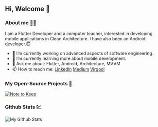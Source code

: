## Hi, Welcome 👋


### About me 👩‍💻

I am a Flutter Developer and a computer teacher, interested in developing mobile applications in Clean Architecture. I have also been an Android developer.😇

- 🔭 I’m currently working on advanced aspects of software engineering.
- 🌱 I’m currently learning more about mobile development.
- 💬 Ask me about: Flutter, Android, Architecture, MVVM
- 📫 How to reach me:
          [LinkedIn](https://www.linkedin.com/in/yalda-mohasseli-270049178/)
          [Medium](https://medium.com/@yaldamohasseliym)
          [Virgool](https://virgool.io/@yld_student)
          
<!-- - 😄 Pronouns: ... -->
<!-- - ⚡ Fun fact: ... -->   
 
### My Open-Source Projects 📖

[![Note to Keep](https://github-readme-stats.vercel.app/api/pin/?username=yalda-student&repo=note_to_remember)](https://github.com/yalda-student/note_to_remember)
 


### Github Stats 💹

![My Github Stats](https://github-readme-stats.vercel.app/api?username=yalda-student&count_private=true&theme=default&show_icons=true)
